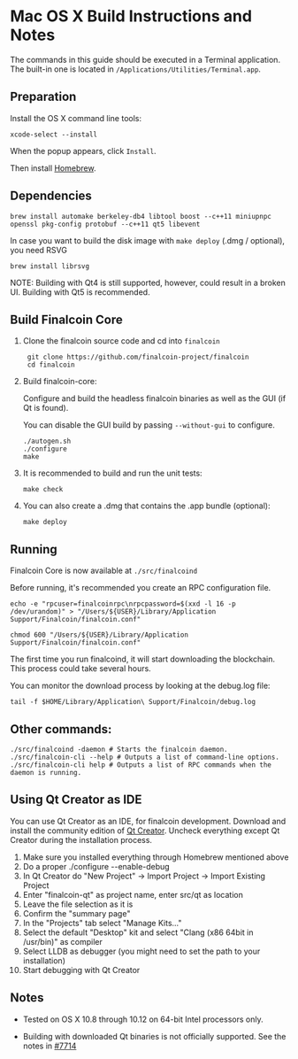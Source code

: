 Mac OS X Build Instructions and Notes
====================================
The commands in this guide should be executed in a Terminal application.
The built-in one is located in `/Applications/Utilities/Terminal.app`.

Preparation
-----------
Install the OS X command line tools:

`xcode-select --install`

When the popup appears, click `Install`.

Then install [Homebrew](http://brew.sh).

Dependencies
----------------------

    brew install automake berkeley-db4 libtool boost --c++11 miniupnpc openssl pkg-config protobuf --c++11 qt5 libevent

In case you want to build the disk image with `make deploy` (.dmg / optional), you need RSVG

    brew install librsvg

NOTE: Building with Qt4 is still supported, however, could result in a broken UI. Building with Qt5 is recommended.

Build Finalcoin Core
------------------------

1. Clone the finalcoin source code and cd into `finalcoin`

        git clone https://github.com/finalcoin-project/finalcoin
        cd finalcoin

2.  Build finalcoin-core:

    Configure and build the headless finalcoin binaries as well as the GUI (if Qt is found).

    You can disable the GUI build by passing `--without-gui` to configure.

        ./autogen.sh
        ./configure
        make

3.  It is recommended to build and run the unit tests:

        make check

4.  You can also create a .dmg that contains the .app bundle (optional):

        make deploy

Running
-------

Finalcoin Core is now available at `./src/finalcoind`

Before running, it's recommended you create an RPC configuration file.

    echo -e "rpcuser=finalcoinrpc\nrpcpassword=$(xxd -l 16 -p /dev/urandom)" > "/Users/${USER}/Library/Application Support/Finalcoin/finalcoin.conf"

    chmod 600 "/Users/${USER}/Library/Application Support/Finalcoin/finalcoin.conf"

The first time you run finalcoind, it will start downloading the blockchain. This process could take several hours.

You can monitor the download process by looking at the debug.log file:

    tail -f $HOME/Library/Application\ Support/Finalcoin/debug.log

Other commands:
-------

    ./src/finalcoind -daemon # Starts the finalcoin daemon.
    ./src/finalcoin-cli --help # Outputs a list of command-line options.
    ./src/finalcoin-cli help # Outputs a list of RPC commands when the daemon is running.

Using Qt Creator as IDE
------------------------
You can use Qt Creator as an IDE, for finalcoin development.
Download and install the community edition of [Qt Creator](https://www.qt.io/download/).
Uncheck everything except Qt Creator during the installation process.

1. Make sure you installed everything through Homebrew mentioned above
2. Do a proper ./configure --enable-debug
3. In Qt Creator do "New Project" -> Import Project -> Import Existing Project
4. Enter "finalcoin-qt" as project name, enter src/qt as location
5. Leave the file selection as it is
6. Confirm the "summary page"
7. In the "Projects" tab select "Manage Kits..."
8. Select the default "Desktop" kit and select "Clang (x86 64bit in /usr/bin)" as compiler
9. Select LLDB as debugger (you might need to set the path to your installation)
10. Start debugging with Qt Creator

Notes
-----

* Tested on OS X 10.8 through 10.12 on 64-bit Intel processors only.

* Building with downloaded Qt binaries is not officially supported. See the notes in [#7714](https://github.com/bitcoin/bitcoin/issues/7714)
